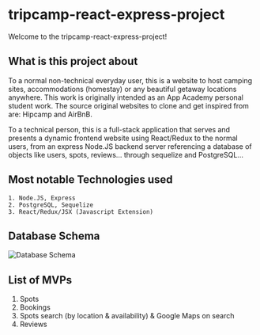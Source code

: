 # tripcamp-react-express-project

Welcome to the tripcamp-react-express-project!

## What is this project about
To a normal non-technical everyday user, this is a website to host camping sites, accommodations (homestay) or any beautiful getaway locations anywhere. This work is originally intended as an App Academy personal student work. The source original websites to clone and get inspired from are: Hipcamp and AirBnB.

To a technical person, this is a full-stack application that serves and presents a dynamic frontend website using React/Redux to the normal users, from an express Node.JS backend server referencing a database of objects like users, spots, reviews... through sequelize and PostgreSQL...

## Most notable Technologies used
    1. Node.JS, Express
    2. PostgreSQL, Sequelize
    3. React/Redux/JSX (Javascript Extension)

## Database Schema
![Database Schema](https://tripcamp.s3.amazonaws.com/resources/images/database_schema.png)


## List of MVPs
  1. Spots
  2. Bookings
  3. Spots search (by location & availability) & Google Maps on search
  4. Reviews
